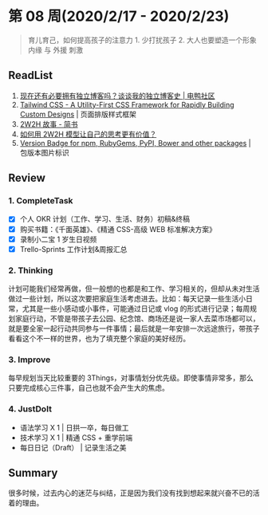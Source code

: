# 第 08 周(2020/2/17 - 2020/2/23)

> 育儿育己，如何提高孩子的注意力 1. 少打扰孩子 2. 大人也要塑造一个形象 内缘 与 外援 刺激

## ReadList

1. [现在还有必要拥有独立博客吗？谈谈我的独立博客史 | 电鸭社区](https://eleduck.com/posts/674fNz)
2. [Tailwind CSS - A Utility-First CSS Framework for Rapidly Building Custom Designs](https://tailwindcss.com/) | 页面排版样式框架
3. [2W2H 故事 - 简书](https://www.jianshu.com/p/67d32e046ac8)
4. [如何用 2W2H 模型让自己的思考更有价值？](http://baijiahao.baidu.com/s?id=1634757954403418509)
5. [Version Badge for npm, RubyGems, PyPI, Bower and other packages](https://badge.fury.io/for/js/twitter) | 包版本图片标识

## Review

### 1. CompleteTask

- [x] 个人 OKR 计划（工作、学习、生活、财务）初稿&终稿
- [x] 购买书籍：《千面英雄》、《精通 CSS-高级 WEB 标准解决方案》
- [x] 录制小二宝 1 岁生日视频
- [x] Trello-Sprints 工作计划&周报汇总

### 2. Thinking

计划可能我们经常再做，但一般想的也都是和工作、学习相关的，但却从未对生活做过一些计划，所以这次要把家庭生活考虑进去。比如：每天记录一些生活小日常，尤其是一些小感动或小事件，可能通过日记或 vlog 的形式进行记录；每周规划家庭行动，不管是带孩子去公园、纪念馆、商场还是说一家人去菜市场都可以，就是要全家一起行动共同参与一件事情；最后就是一年安排一次远途旅行，带孩子看看这个不一样的世界，也为了填充整个家庭的美好经历。

### 3. Improve

每早规划当天比较重要的 3Things，对事情划分优先级。即使事情非常多，那么只要完成核心三件事，自己也就不会产生大的焦虑。

### 4. JustDoIt

- 语法学习 X 1 | 日拱一卒，每日做工
- 技术学习 X 1 | 精通 CSS + 重学前端
- 每日日记（Draft） | 记录生活之美

## Summary

很多时候，过去内心的迷茫与纠结，正是因为我们没有找到想起来就兴奋不已的活着的理由。
